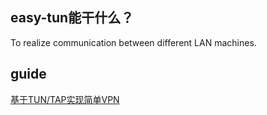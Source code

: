 ## easy-tun能干什么？
To realize communication between different LAN machines.
## guide
[基于TUN/TAP实现简单VPN](https://blog.csdn.net/qq_63445283/article/details/123779498)
